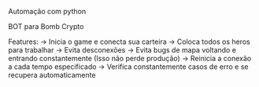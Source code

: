Automação com python

BOT para Bomb Crypto

Features:
-> Inicia o game e conecta sua carteira
-> Coloca todos os heros para trabalhar
-> Evita desconexões
-> Evita bugs de mapa voltando e entrando constantemente (Isso não perde produção)
-> Reinicia a conexão a cada tempo especificado
-> Verifica constantemente casos de erro e se recupera automaticamente

